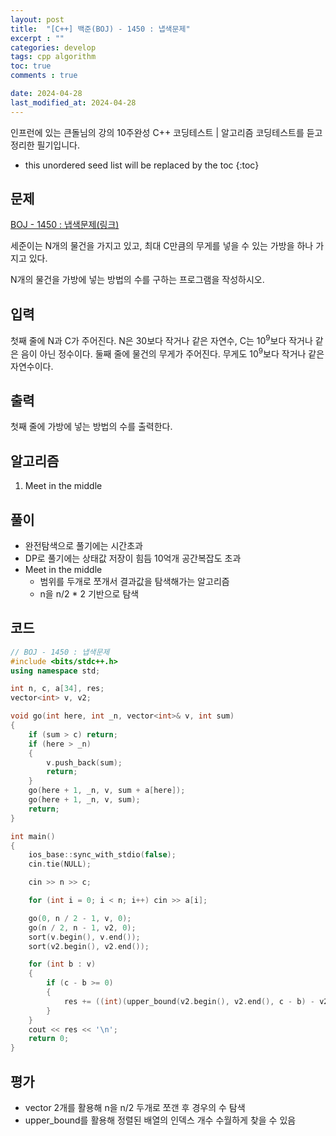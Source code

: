 ```yaml
---
layout: post
title:  "[C++] 백준(BOJ) - 1450 : 냅색문제"
excerpt : ""
categories: develop
tags: cpp algorithm
toc: true
comments : true

date: 2024-04-28
last_modified_at: 2024-04-28
---
```

> <span style="font-size: 80%">
인프런에 있는 큰돌님의 강의 10주완성 C++ 코딩테스트 | 알고리즘 코딩테스트를 듣고 정리한 필기입니다.</span>

<!--more-->

* this unordered seed list will be replaced by the toc
{:toc}

## 문제 

[BOJ - 1450 : 냅색문제(링크)](https://www.acmicpc.net/problem/1450)

세준이는 N개의 물건을 가지고 있고, 최대 C만큼의 무게를 넣을 수 있는 가방을 하나 가지고 있다.

N개의 물건을 가방에 넣는 방법의 수를 구하는 프로그램을 작성하시오.

## 입력
첫째 줄에 N과 C가 주어진다. N은 30보다 작거나 같은 자연수, C는 $10^9$보다 작거나 같은 음이 아닌 정수이다. 둘째 줄에 물건의 무게가 주어진다. 무게도 $10^9$보다 작거나 같은 자연수이다.

## 출력
첫째 줄에 가방에 넣는 방법의 수를 출력한다.


## 알고리즘
1. Meet in the middle

## 풀이
- 완전탐색으로 풀기에는 시간초과
- DP로 풀기에는 상태값 저장이 힘듬 10억개 공간복잡도 초과
- Meet in the middle
  - 범위를 두개로 쪼개서 결과값을 탐색해가는 알고리즘
  - n을 n/2 * 2 기반으로 탐색

## 코드
```cpp
// BOJ - 1450 : 냅색문제
#include <bits/stdc++.h>
using namespace std;

int n, c, a[34], res;
vector<int> v, v2;

void go(int here, int _n, vector<int>& v, int sum)
{
	if (sum > c) return;
	if (here > _n)
	{
		v.push_back(sum);
		return;
	}
	go(here + 1, _n, v, sum + a[here]); 
	go(here + 1, _n, v, sum);
	return;
}

int main()
{
	ios_base::sync_with_stdio(false);
	cin.tie(NULL);

	cin >> n >> c;

	for (int i = 0; i < n; i++) cin >> a[i];

	go(0, n / 2 - 1, v, 0);
	go(n / 2, n - 1, v2, 0);
	sort(v.begin(), v.end());
	sort(v2.begin(), v2.end());

	for (int b : v)
	{
		if (c - b >= 0)
		{
			res += ((int)(upper_bound(v2.begin(), v2.end(), c - b) - v2.begin()));
		}
	}
	cout << res << '\n';
	return 0;
}
```

## 평가  
- vector 2개를 활용해 n을 n/2 두개로 쪼갠 후 경우의 수 탐색
- upper_bound를 활용해 정렬된 배열의 인덱스 개수 수월하게 찾을 수 있음